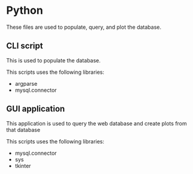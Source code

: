 # Python

These files are used to populate, query, and plot the database.

## CLI script
This is used to populate the database.

This scripts uses the following libraries:
* argparse
* mysql.connector

## GUI application
This application is used to query the web database and create plots from that database

This scripts uses the following libraries:
* mysql.connector
* sys
* tkinter
